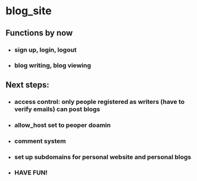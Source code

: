 # blog_site

## Functions by now
* ### sign up, login, logout
* ### blog writing, blog viewing

## Next steps:
* ### access control: only people registered as writers (have to verify emails) can post blogs
* ### allow_host set to peoper doamin
* ### comment system
* ### set up subdomains for personal website and personal blogs
* ### HAVE FUN!
